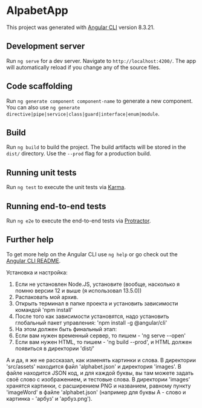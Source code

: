 # AlpabetApp

This project was generated with [Angular CLI](https://github.com/angular/angular-cli) version 8.3.21.

## Development server

Run `ng serve` for a dev server. Navigate to `http://localhost:4200/`. The app will automatically reload if you change any of the source files.

## Code scaffolding

Run `ng generate component component-name` to generate a new component. You can also use `ng generate directive|pipe|service|class|guard|interface|enum|module`.

## Build

Run `ng build` to build the project. The build artifacts will be stored in the `dist/` directory. Use the `--prod` flag for a production build.

## Running unit tests

Run `ng test` to execute the unit tests via [Karma](https://karma-runner.github.io).

## Running end-to-end tests

Run `ng e2e` to execute the end-to-end tests via [Protractor](http://www.protractortest.org/).

## Further help

To get more help on the Angular CLI use `ng help` or go check out the [Angular CLI README](https://github.com/angular/angular-cli/blob/master/README.md).

Установка и настройка:
1. Если не установлен Node.JS, установите (вообще, насколько я помню версии 12 и выше (я использовал 13.5.0))
2. Распаковать мой архив.
3. Открыть терминал в папке проекта и установить зависимости командой 'npm install'
4. После того как зависимости установятся, надо установить глобальный пакет управления: 'npm install -g @angular/cli'
5. На этом должен быть финальный этап:
 1. Если вам нужен временный сервер, то пишем - 'ng serve --open'
 2. Если вам нужен HTML, то пишем - 'ng build --prod', и HTML должен появиться в директории 'dist/'

А и да, я же не рассказал, как изменять картинки и слова.
В директории 'src/assets' находится файл 'alphabet.json' и директория 'images'.
В файле находится JSON код, и для каждой буквы, вы там можете задать своё слово с изображением, и тестовые слова.
В директории 'images' хранятся картинки, с расширением PNG и названием, равному пункту 'imageWord' в файле 'alphabet.json' (например для буквы A - слово и картинка - 'арбуз' и 'арбуз.png').

